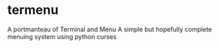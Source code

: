 # termenu

A portmanteau of Terminal and Menu
A simple but hopefully complete menuing system using python curses
